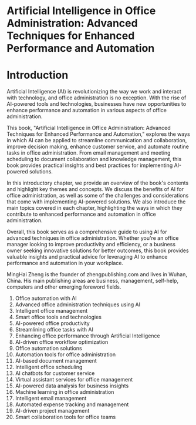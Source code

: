 # Artificial Intelligence in Office Administration: Advanced Techniques for Enhanced Performance and Automation

# Introduction

Artificial Intelligence (AI) is revolutionizing the way we work and interact with technology, and office administration is no exception. With the rise of AI-powered tools and technologies, businesses have new opportunities to enhance performance and automation in various aspects of office administration.

This book, "Artificial Intelligence in Office Administration: Advanced Techniques for Enhanced Performance and Automation," explores the ways in which AI can be applied to streamline communication and collaboration, improve decision making, enhance customer service, and automate routine tasks in office administration. From email management and meeting scheduling to document collaboration and knowledge management, this book provides practical insights and best practices for implementing AI-powered solutions.

In this introductory chapter, we provide an overview of the book's contents and highlight key themes and concepts. We discuss the benefits of AI for office administration, as well as some of the challenges and considerations that come with implementing AI-powered solutions. We also introduce the main topics covered in each chapter, highlighting the ways in which they contribute to enhanced performance and automation in office administration.

Overall, this book serves as a comprehensive guide to using AI for advanced techniques in office administration. Whether you're an office manager looking to improve productivity and efficiency, or a business owner seeking innovative solutions for better outcomes, this book provides valuable insights and practical advice for leveraging AI to enhance performance and automation in your workplace.

MingHai Zheng is the founder of zhengpublishing.com and lives in Wuhan, China. His main publishing areas are business, management, self-help, computers and other emerging foreword fields.



1. Office automation with AI
2. Advanced office administration techniques using AI
3. Intelligent office management
4. Smart office tools and technologies
5. AI-powered office productivity
6. Streamlining office tasks with AI
7. Enhancing office performance through Artificial Intelligence
8. AI-driven office workflow optimization
9. Office automation solutions
10. Automation tools for office administration
11. AI-based document management
12. Intelligent office scheduling
13. AI chatbots for customer service
14. Virtual assistant services for office management
15. AI-powered data analysis for business insights
16. Machine learning in office administration
17. Intelligent email management
18. Automated expense tracking and management
19. AI-driven project management
20. Smart collaboration tools for office teams

